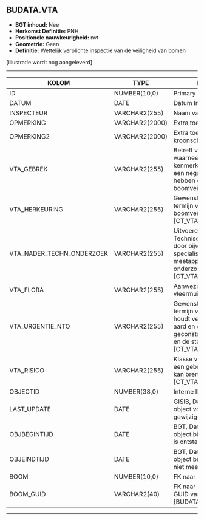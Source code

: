 ﻿## BUDATA.VTA


* __BGT inhoud:__ Nee
* __Herkomst Definitie:__ PNH
* __Positionele nauwkeurigheid:__ nvt
* __Geometrie:__ Geen
* __Definitie:__ Wettelijk verplichte inspectie van de veiligheid van bomen

[illustratie wordt nog aangeleverd]

***

|KOLOM                               |TYPE              |DEFINITIE|
|------                              |----              |-----    |
|ID                                  |NUMBER(10,0)      |Primary Key|
|DATUM                               |DATE              |Datum Inspectie|
|INSPECTEUR                          |VARCHAR2(255)     |Naam van de Inspecteur|
|OPMERKING                           |VARCHAR2(2000)    |Extra toelichting|
|OPMERKING2                          |VARCHAR2(2000)    |Extra toelichting m.b.t. kroonschade etc|
|VTA_GEBREK                          |VARCHAR2(255)     |Betreft visueel waarneembare kenmerken die (mogelijk) een negatieve invloed hebben op de boomveiligheid|
|VTA_HERKEURING                      |VARCHAR2(255)     |Gewenst moment of termijn van de volgende boomveiligheidscontrole [CT_VTA_HERKEURING]|
|VTA_NADER_TECHN_ONDERZOEK           |VARCHAR2(255)     |Uitvoeren van Nader Technisch Onderzoek door bijv. de inzet van specialistische meetapparatuur of onderzoek op hoogte [CT_VTA_NTO]|
|VTA_FLORA                           |VARCHAR2(255)     |Aanwezigheid nesten, vleermuizen e.d.|
|VTA_URGENTIE_NTO                    |VARCHAR2(255)     |Gewenst moment of termijn van de NTO (e.e.a. houdt verband met de aard en omvang van de geconstateerde gebreken en de standplaats) [CT_VTA_NTO_URGENTIE]|
|VTA_RISICO                          |VARCHAR2(255)     |Klasse van het risico wat een gebrek met zich mee kan brengen  [CT_VTA_RISICO]|
|OBJECTID                            |NUMBER(38,0)      |Interne ID ArcGIS|
|LAST_UPDATE                         |DATE              |GISIB, Datum waarop het object voor het laatst gewijzigd is in GISIB|
|OBJBEGINTIJD                        |DATE              |BGT, Datum waarop het object bij de bronhouder is ontstaan|
|OBJEINDTIJD                         |DATE              |BGT, Datum waarop het object bij de bronhouder niet meer geldig is|
|BOOM                                |NUMBER(10,0)      |FK naar [BUDATA.BOOM]|
|BOOM_GUID                           |VARCHAR2(40)      |FK naar Boom via de GUID van de [BUDATA.BOOM]|

***
